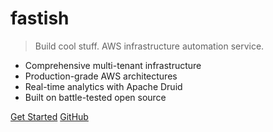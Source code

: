 # fastish

> Build cool stuff. AWS infrastructure automation service.

- Comprehensive multi-tenant infrastructure
- Production-grade AWS architectures
- Real-time analytics with Apache Druid
- Built on battle-tested open source

[Get Started](#getting-started)
[GitHub](https://github.com/fast-ish)
